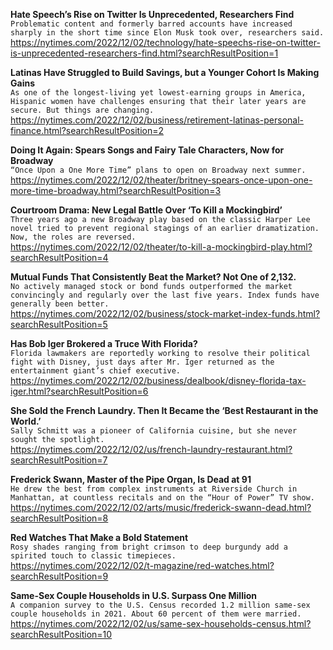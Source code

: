 **Hate Speech’s Rise on Twitter Is Unprecedented, Researchers Find**\
`Problematic content and formerly barred accounts have increased sharply in the short time since Elon Musk took over, researchers said.`\
https://nytimes.com/2022/12/02/technology/hate-speechs-rise-on-twitter-is-unprecedented-researchers-find.html?searchResultPosition=1

**Latinas Have Struggled to Build Savings, but a Younger Cohort Is Making Gains**\
`As one of the longest-living yet lowest-earning groups in America, Hispanic women have challenges ensuring that their later years are secure. But things are changing.`\
https://nytimes.com/2022/12/02/business/retirement-latinas-personal-finance.html?searchResultPosition=2

**Doing It Again: Spears Songs and Fairy Tale Characters, Now for Broadway**\
`“Once Upon a One More Time” plans to open on Broadway next summer.`\
https://nytimes.com/2022/12/02/theater/britney-spears-once-upon-one-more-time-broadway.html?searchResultPosition=3

**Courtroom Drama: New Legal Battle Over ‘To Kill a Mockingbird’**\
`Three years ago a new Broadway play based on the classic Harper Lee novel tried to prevent regional stagings of an earlier dramatization. Now, the roles are reversed.`\
https://nytimes.com/2022/12/02/theater/to-kill-a-mockingbird-play.html?searchResultPosition=4

**Mutual Funds That Consistently Beat the Market? Not One of 2,132.**\
`No actively managed stock or bond funds outperformed the market convincingly and regularly over the last five years. Index funds have generally been better.`\
https://nytimes.com/2022/12/02/business/stock-market-index-funds.html?searchResultPosition=5

**Has Bob Iger Brokered a Truce With Florida?**\
`Florida lawmakers are reportedly working to resolve their political fight with Disney, just days after Mr. Iger returned as the entertainment giant’s chief executive.`\
https://nytimes.com/2022/12/02/business/dealbook/disney-florida-tax-iger.html?searchResultPosition=6

**She Sold the French Laundry. Then It Became the ‘Best Restaurant in the World.’**\
`Sally Schmitt was a pioneer of California cuisine, but she never sought the spotlight.`\
https://nytimes.com/2022/12/02/us/french-laundry-restaurant.html?searchResultPosition=7

**Frederick Swann, Master of the Pipe Organ, Is Dead at 91**\
`He drew the best from complex instruments at Riverside Church in Manhattan, at countless recitals and on the “Hour of Power” TV show.`\
https://nytimes.com/2022/12/02/arts/music/frederick-swann-dead.html?searchResultPosition=8

**Red Watches That Make a Bold Statement**\
`Rosy shades ranging from bright crimson to deep burgundy add a spirited touch to classic timepieces.`\
https://nytimes.com/2022/12/02/t-magazine/red-watches.html?searchResultPosition=9

**Same-Sex Couple Households in U.S. Surpass One Million**\
`A companion survey to the U.S. Census recorded 1.2 million same-sex couple households in 2021. About 60 percent of them were married.`\
https://nytimes.com/2022/12/02/us/same-sex-households-census.html?searchResultPosition=10

